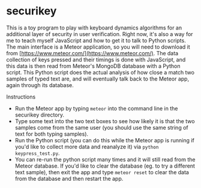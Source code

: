 # securikey

This is a toy program to play with keyboard dynamics algorithms for an additional layer of security in user verification. Right now, it's also a way for me to teach myself JavaScript and how to get it to talk to Python scripts. The main interface is a Meteor application, so you will need to download it from [https://www.meteor.com/](https://www.meteor.com/). The data collection of keys pressed and their timings is done with JavaScript, and this data is then read from Meteor's MongoDB database with a Python script. This Python script does the actual analysis of how close a match two samples of typed text are, and will eventually talk back to the Meteor app, again through its database.

Instructions
* Run the Meteor app by typing ``meteor`` into the command line in the securikey directory.
* Type some text into the two text boxes to see how likely it is that the two samples come from the same user (you should use the same string of text for both typing samples).
* Run the Python script (you can do this while the Meteor app is running if you'd like to collect more data and reanalyze it) via ``python keypress_test.py``.
* You can re-run the python script many times and it will still read from the Meteor database. If you'd like to clear the database (eg. to try a different text sample), then exit the app and type ``meteor reset`` to clear the data from the database and then restart the app.